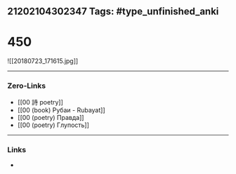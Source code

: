 21202104302347
Tags: #type_unfinished_anki 
---
# 450

![[20180723_171615.jpg]]

---
### Zero-Links
- [[00 詩 poetry]]
- [[00 (book) Рубаи - Rubayat]]
- [[00 (poetry) Правда]]
- [[00 (poetry) Глупость]]
---
### Links
-